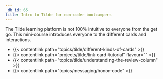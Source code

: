 ```yaml
---
_db_id: 65
title: Intro to Tilde for non-coder bootcampers
---
```


The Tilde learning platform is not 100% intuitive to everyone from the get go. This mini-course introduces everyone to the different cards and interactions.

- {{< contentlink path="topics/tilde/different-kinds-of-cards" >}}
- {{< contentlink path="projects/tilde/link-card-tutorial" flavour="" >}}
- {{< contentlink path="topics/tilde/understanding-the-review-column" >}}
- {{< contentlink path="topics/messaging/honor-code" >}}